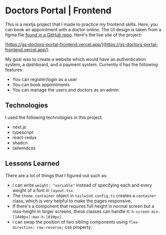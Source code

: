 # Doctors Portal | Frontend

This is a nextjs project that I made to practice my frontend skills. Here, you can book an appointment with a doctor online. The UI design is taken from a figma file [found in a GitHub repo](https://github.com/ProgrammingHero1/doctors-portal-resources). Here's the live site of the project:

[https://gs-doctors-portal-frontend.vercel.app/](https://gs-doctors-portal-frontend.vercel.app/)

My goal was to create a website which would have an authentication system, a dashboard, and a payment system. Currently it has the following features:

- You can register/login as a user
- You can book appointments
- You can manage the users and doctors as an admin

## Technologies

I used the following technologies in this project:

- next.js
- typescript
- react-redux
- shadcn
- tailwindcss

## Lessons Learned

There are a lot of things that I figured out such as:

- I can write `weight: "variable"` instead of specifying each and every weight of a font in `layout.tsx`.
- The `theme.container` object in `tailwind.config.ts` creates a `container` class, which is very helpful to make the pages responsive.
- If there's a component that requires full height in normal screen but a max-height in larger screens, these classes can handle it: `h-screen min-[1440px]:max-h-[810px]`.
- I can swap the position of two sibling components using `flex-direction: row-reverse;` css property.
